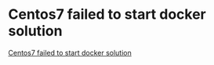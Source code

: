 # Centos7 failed to start docker solution
[Centos7 failed to start docker solution](https://aiwithcloud.com/2022/09/19/centos7_failed_to_start_docker_solution/)